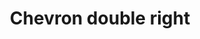 ---
title: Chevron double right
tags: ["chevron", "double", "right", "direction", "pointer"]
icon: chevron-double-right
svg: '<svg xmlns="http://www.w3.org/2000/svg" width="24" height="24" fill="none" viewBox="0 0 24 24" stroke-width="1.5" stroke-linecap="round" stroke-linejoin="round" stroke="currentColor"><path d="m11 18 6-6-6-6"/><path d="m7 18 6-6-6-6"/></svg>'
---